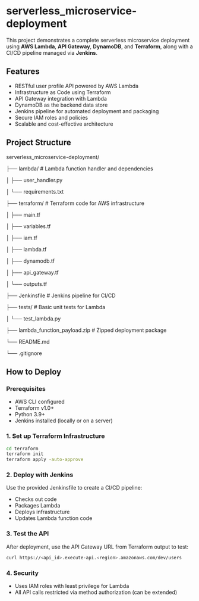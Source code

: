 # serverless_microservice-deployment

This project demonstrates a complete serverless microservice deployment using **AWS Lambda**, **API Gateway**, **DynamoDB**, and **Terraform**, along with a CI/CD pipeline managed via **Jenkins**.

##  Features

- RESTful user profile API powered by AWS Lambda
- Infrastructure as Code using Terraform
- API Gateway integration with Lambda
- DynamoDB as the backend data store
- Jenkins pipeline for automated deployment and packaging
- Secure IAM roles and policies
- Scalable and cost-effective architecture

##  Project Structure

serverless_microservice-deployment/

├── lambda/ # Lambda function handler and dependencies

│ ├── user_handler.py

│ └── requirements.txt

├── terraform/ # Terraform code for AWS infrastructure

│ ├── main.tf

│ ├── variables.tf

│ ├── iam.tf

│ ├── lambda.tf

│ ├── dynamodb.tf

│ ├── api_gateway.tf

│ └── outputs.tf

├── Jenkinsfile # Jenkins pipeline for CI/CD

├── tests/ # Basic unit tests for Lambda

│ └── test_lambda.py

├── lambda_function_payload.zip # Zipped deployment package

└── README.md

└── .gitignore


##  How to Deploy

### Prerequisites

- AWS CLI configured
- Terraform v1.0+
- Python 3.9+
- Jenkins installed (locally or on a server)

### 1. Set up Terraform Infrastructure

```bash
cd terraform
terraform init
terraform apply -auto-approve
```
### 2. Deploy with Jenkins
Use the provided Jenkinsfile to create a CI/CD pipeline:

- Checks out code
- Packages Lambda
- Deploys infrastructure
- Updates Lambda function code

### 3. Test the API
After deployment, use the API Gateway URL from Terraform output to test:

```bash
curl https://<api_id>.execute-api.<region>.amazonaws.com/dev/users
```
### 4. Security
- Uses IAM roles with least privilege for Lambda
- All API calls restricted via method authorization (can be extended)

